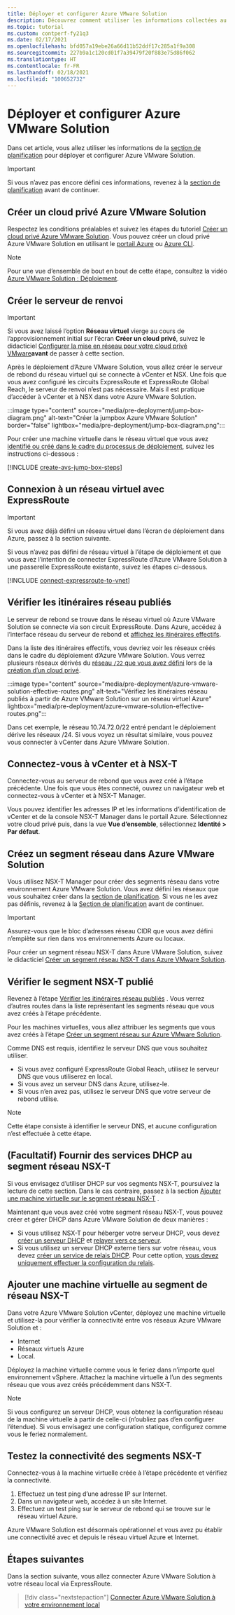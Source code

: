 ```yaml
---
title: Déployer et configurer Azure VMware Solution
description: Découvrez comment utiliser les informations collectées au cours de la phase de planification pour déployer et configurer le cloud privé Azure VMware Solution.
ms.topic: tutorial
ms.custom: contperf-fy21q3
ms.date: 02/17/2021
ms.openlocfilehash: bfd057a19ebe26a66d11b52ddf17c285a1f9a308
ms.sourcegitcommit: 227b9a1c120cd01f7a39479f20f883e75d86f062
ms.translationtype: HT
ms.contentlocale: fr-FR
ms.lasthandoff: 02/18/2021
ms.locfileid: "100652732"
---
```

# <a name="deploy-and-configure-azure-vmware-solution"></a>Déployer et configurer Azure VMware Solution

Dans cet article, vous allez utiliser les informations de la [section de planification](production-ready-deployment-steps.md) pour déployer et configurer Azure VMware Solution. 

>[!IMPORTANT]
>Si vous n’avez pas encore défini ces informations, revenez à la [section de planification](production-ready-deployment-steps.md) avant de continuer.


## <a name="create-an-azure-vmware-solution-private-cloud"></a>Créer un cloud privé Azure VMware Solution

Respectez les conditions préalables et suivez les étapes du tutoriel [Créer un cloud privé Azure VMware Solution](tutorial-create-private-cloud.md). Vous pouvez créer un cloud privé Azure VMware Solution en utilisant le [portail Azure](tutorial-create-private-cloud.md#azure-portal) ou [Azure CLI](tutorial-create-private-cloud.md#azure-cli).  

>[!NOTE]
>Pour une vue d’ensemble de bout en bout de cette étape, consultez la vidéo [Azure VMware Solution : Déploiement](https://www.youtube.com/embed/gng7JjxgayI).

## <a name="create-the-jump-box"></a>Créer le serveur de renvoi

>[!IMPORTANT]
>Si vous avez laissé l’option **Réseau virtuel** vierge au cours de l’approvisionnement initial sur l’écran **Créer un cloud privé**, suivez le didacticiel [Configurer la mise en réseau pour votre cloud privé VMware](tutorial-configure-networking.md)**avant** de passer à cette section.  

Après le déploiement d’Azure VMware Solution, vous allez créer le serveur de rebond du réseau virtuel qui se connecte à vCenter et NSX. Une fois que vous avez configuré les circuits ExpressRoute et ExpressRoute Global Reach, le serveur de renvoi n’est pas nécessaire.  Mais il est pratique d’accéder à vCenter et à NSX dans votre Azure VMware Solution.  

:::image type="content" source="media/pre-deployment/jump-box-diagram.png" alt-text="Créer la jumpbox Azure VMware Solution" border="false" lightbox="media/pre-deployment/jump-box-diagram.png":::

Pour créer une machine virtuelle dans le réseau virtuel que vous avez [identifié ou créé dans le cadre du processus de déploiement](production-ready-deployment-steps.md#attach-virtual-network-to-azure-vmware-solution), suivez les instructions ci-dessous : 

[!INCLUDE [create-avs-jump-box-steps](includes/create-jump-box-steps.md)]

## <a name="connect-to-a-virtual-network-with-expressroute"></a>Connexion à un réseau virtuel avec ExpressRoute

>[!IMPORTANT]
>Si vous avez déjà défini un réseau virtuel dans l’écran de déploiement dans Azure, passez à la section suivante.

Si vous n’avez pas défini de réseau virtuel à l’étape de déploiement et que vous avez l’intention de connecter ExpressRoute d’Azure VMware Solution à une passerelle ExpressRoute existante, suivez les étapes ci-dessous.

[!INCLUDE [connect-expressroute-to-vnet](includes/connect-expressroute-vnet.md)]

## <a name="verify-network-routes-advertised"></a>Vérifier les itinéraires réseau publiés

Le serveur de rebond se trouve dans le réseau virtuel où Azure VMware Solution se connecte via son circuit ExpressRoute.  Dans Azure, accédez à l’interface réseau du serveur de rebond et [affichez les itinéraires effectifs](../virtual-network/manage-route-table.md#view-effective-routes).

Dans la liste des itinéraires effectifs, vous devriez voir les réseaux créés dans le cadre du déploiement d’Azure VMware Solution. Vous verrez plusieurs réseaux dérivés du [réseau `/22` que vous avez défini](production-ready-deployment-steps.md#ip-address-segment) lors de la [création d’un cloud privé](#create-an-azure-vmware-solution-private-cloud).  

:::image type="content" source="media/pre-deployment/azure-vmware-solution-effective-routes.png" alt-text="Vérifiez les itinéraires réseau publiés à partir de Azure VMware Solution sur un réseau virtuel Azure" lightbox="media/pre-deployment/azure-vmware-solution-effective-routes.png":::

Dans cet exemple, le réseau 10.74.72.0/22 entré pendant le déploiement dérive les réseaux /24.  Si vous voyez un résultat similaire, vous pouvez vous connecter à vCenter dans Azure VMware Solution.

## <a name="connect-and-sign-in-to-vcenter-and-nsx-t"></a>Connectez-vous à vCenter et à NSX-T

Connectez-vous au serveur de rebond que vous avez créé à l’étape précédente. Une fois que vous êtes connecté, ouvrez un navigateur web et connectez-vous à vCenter et à NSX-T Manager.  

Vous pouvez identifier les adresses IP et les informations d’identification de vCenter et de la console NSX-T Manager dans le portail Azure.  Sélectionnez votre cloud privé puis, dans la vue **Vue d’ensemble**, sélectionnez **Identité > Par défaut**. 

## <a name="create-a-network-segment-on-azure-vmware-solution"></a>Créez un segment réseau dans Azure VMware Solution

Vous utilisez NSX-T Manager pour créer des segments réseau dans votre environnement Azure VMware Solution.  Vous avez défini les réseaux que vous souhaitez créer dans la [section de planification](production-ready-deployment-steps.md).  Si vous ne les avez pas définis, revenez à la [Section de planification](production-ready-deployment-steps.md) avant de continuer.

>[!IMPORTANT]
>Assurez-vous que le bloc d’adresses réseau CIDR que vous avez défini n’empiète sur rien dans vos environnements Azure ou locaux.  

Pour créer un segment réseau NSX-T dans Azure VMware Solution, suivez le didacticiel [Créer un segment réseau NSX-T dans Azure VMware Solution](tutorial-nsx-t-network-segment.md).

## <a name="verify-advertised-nsx-t-segment"></a>Vérifier le segment NSX-T publié

Revenez à l’étape [Vérifier les itinéraires réseau publiés](#verify-network-routes-advertised) . Vous verrez d’autres routes dans la liste représentant les segments réseau que vous avez créés à l’étape précédente.  

Pour les machines virtuelles, vous allez attribuer les segments que vous avez créés à l’étape [Créer un segment réseau sur Azure VMware Solution](#create-a-network-segment-on-azure-vmware-solution).  

Comme DNS est requis, identifiez le serveur DNS que vous souhaitez utiliser.  

- Si vous avez configuré ExpressRoute Global Reach, utilisez le serveur DNS que vous utiliserez en local.  
- Si vous avez un serveur DNS dans Azure, utilisez-le.  
- Si vous n’en avez pas, utilisez le serveur DNS que votre serveur de rebond utilise.

>[!NOTE]
>Cette étape consiste à identifier le serveur DNS, et aucune configuration n’est effectuée à cette étape.

## <a name="optional-provide-dhcp-services-to-nsx-t-network-segment"></a>(Facultatif) Fournir des services DHCP au segment réseau NSX-T

Si vous envisagez d’utiliser DHCP sur vos segments NSX-T, poursuivez la lecture de cette section. Dans le cas contraire, passez à la section [Ajouter une machine virtuelle sur le segment réseau NSX-T](#add-a-vm-on-the-nsx-t-network-segment) .  

Maintenant que vous avez créé votre segment réseau NSX-T, vous pouvez créer et gérer DHCP dans Azure VMware Solution de deux manières :

* Si vous utilisez NSX-T pour héberger votre serveur DHCP, vous devez [créer un serveur DHCP](manage-dhcp.md#create-a-dhcp-server) et [relayer vers ce serveur](manage-dhcp.md#create-dhcp-relay-service). 
* Si vous utilisez un serveur DHCP externe tiers sur votre réseau, vous devez [créer un service de relais DHCP](manage-dhcp.md#create-dhcp-relay-service).  Pour cette option, [vous devez uniquement effectuer la configuration du relais](manage-dhcp.md#create-dhcp-relay-service).


## <a name="add-a-vm-on-the-nsx-t-network-segment"></a>Ajouter une machine virtuelle au segment de réseau NSX-T

Dans votre Azure VMware Solution vCenter, déployez une machine virtuelle et utilisez-la pour vérifier la connectivité entre vos réseaux Azure VMware Solution et :

- Internet
- Réseaux virtuels Azure
- Local.  

Déployez la machine virtuelle comme vous le feriez dans n’importe quel environnement vSphere.  Attachez la machine virtuelle à l’un des segments réseau que vous avez créés précédemment dans NSX-T.  

>[!NOTE]
>Si vous configurez un serveur DHCP, vous obtenez la configuration réseau de la machine virtuelle à partir de celle-ci (n’oubliez pas d’en configurer l’étendue).  Si vous envisagez une configuration statique, configurez comme vous le feriez normalement.

## <a name="test-the-nsx-t-segment-connectivity"></a>Testez la connectivité des segments NSX-T

Connectez-vous à la machine virtuelle créée à l’étape précédente et vérifiez la connectivité.

1. Effectuez un test ping d’une adresse IP sur Internet.
2. Dans un navigateur web, accédez à un site Internet.
3. Effectuez un test ping sur le serveur de rebond qui se trouve sur le réseau virtuel Azure.

Azure VMware Solution est désormais opérationnel et vous avez pu établir une connectivité avec et depuis le réseau virtuel Azure et Internet.

## <a name="next-steps"></a>Étapes suivantes

Dans la section suivante, vous allez connecter Azure VMware Solution à votre réseau local via ExpressRoute.
> [!div class="nextstepaction"]
> [Connecter Azure VMware Solution à votre environnement local](azure-vmware-solution-on-premises.md)
